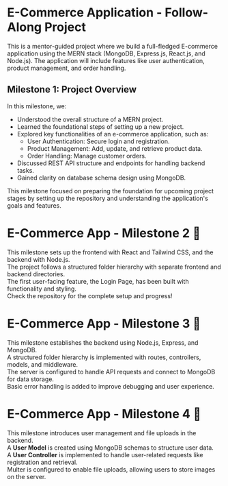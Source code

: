 # E-Commerce Application - Follow-Along Project

This is a mentor-guided project where we build a full-fledged E-commerce application using the MERN stack (MongoDB, Express.js, React.js, and Node.js). The application will include features like user authentication, product management, and order handling.
## Milestone 1: Project Overview

In this milestone, we:
- Understood the overall structure of a MERN project.
- Learned the foundational steps of setting up a new project.
- Explored key functionalities of an e-commerce application, such as:
  - User Authentication: Secure login and registration.
  - Product Management: Add, update, and retrieve product data.
  - Order Handling: Manage customer orders.
- Discussed REST API structure and endpoints for handling backend tasks.
- Gained clarity on database schema design using MongoDB.

This milestone focused on preparing the foundation for upcoming project stages by setting up the repository and understanding the application's goals and features.

# E-Commerce App - Milestone 2 🚀  
This milestone sets up the frontend with React and Tailwind CSS, and the backend with Node.js.  
The project follows a structured folder hierarchy with separate frontend and backend directories.  
The first user-facing feature, the Login Page, has been built with functionality and styling.  
Check the repository for the complete setup and progress!  

# E-Commerce App - Milestone 3 🚀  
This milestone establishes the backend using Node.js, Express, and MongoDB.  
A structured folder hierarchy is implemented with routes, controllers, models, and middleware.  
The server is configured to handle API requests and connect to MongoDB for data storage.  
Basic error handling is added to improve debugging and user experience.

# E-Commerce App - Milestone 4 🚀  
This milestone introduces user management and file uploads in the backend.  
A **User Model** is created using MongoDB schemas to structure user data.  
A **User Controller** is implemented to handle user-related requests like registration and retrieval.  
Multer is configured to enable file uploads, allowing users to store images on the server.  
